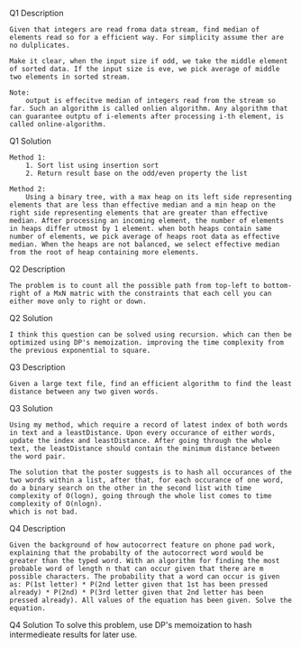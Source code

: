 Q1 Description

	Given that integers are read froma data stream, find median of elements read so for a efficient way. For simplicity assume ther are no dulplicates.

	Make it clear, when the input size if odd, we take the middle element of sorted data. If the input size is eve, we pick average of middle two elements in sorted stream.

	Note:
		output is effecitve median of integers read from the stream so far. Such an algorithm is called onlien algorithm. Any algorithm that can guarantee outptu of i-elements after processing i-th element, is called online-algorithm.
	
Q1 Solution

	Method 1: 
		1. Sort list using insertion sort
		2. Return result base on the odd/even property the list

	Method 2:
		Using a binary tree, with a max heap on its left side representing elements that are less than effective median and a min heap on the right side representing elements that are greater than effective median. After processing an incoming element, the number of elements in heaps differ utmost by 1 element. when both heaps contain same number of elements, we pick average of heaps root data as effective median. When the heaps are not balanced, we select effective median from the root of heap containing more elements.




Q2 Description
	
	The problem is to count all the possible path from top-left to bottom-right of a MxN matric with the constraints that each cell you can either move only to right or down.

Q2 Solution
		
	I think this question can be solved using recursion. which can then be optimized using DP's memoization. improving the time complexity from the previous exponential to square.




Q3 Description

	Given a large text file, find an efficient algorithm to find the least distance between any two given words.

Q3 Solution

	Using my method, which require a record of latest index of both words in text and a leastDistance. Upon every occurance of either words, update the index and leastDistance. After going through the whole text, the leastDistance should contain the minimum distance between the word pair.

	The solution that the poster suggests is to hash all occurances of the two words within a list, after that, for each occurance of one word, do a binary search on the other in the second list with time complexity of O(logn), going through the whole list comes to time complexity of O(nlogn). 
	which is not bad.



Q4 Description
	
	Given the background of how autocorrect feature on phone pad work, explaining that the probabilty of the autocorrect word would be greater than the typed word. With an algorithm for finding the most probable word of length n that can occur given that there are m possible characters. The probability that a word can occur is given as: P(1st letter) * P(2nd letter given that 1st has been pressed already) * P(2nd) * P(3rd letter given that 2nd letter has been pressed already). All values of the equation has been given. Solve the equation.

Q4 Solution
	To solve this problem, use DP's memoization to hash intermedieate results for later use.







